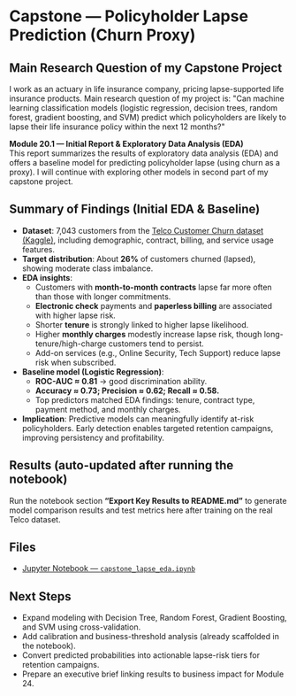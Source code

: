 # Capstone — Policyholder Lapse Prediction (Churn Proxy)

## Main Research Question of my Capstone Project
I work as an actuary in life insurance company, pricing lapse-supported life insurance products. Main research question of my project is: "Can machine learning classification models (logistic regression, decision trees, random forest, gradient boosting, and SVM) predict which policyholders are likely to lapse their life insurance policy within the next 12 months?"

**Module 20.1 — Initial Report & Exploratory Data Analysis (EDA)**  
This report summarizes the results of exploratory data analysis (EDA) and offers a baseline model for predicting policyholder lapse (using churn as a proxy). I will continue with exploring other models in second part of my capstone project.

## Summary of Findings (Initial EDA & Baseline)

- **Dataset**: 7,043 customers from the [Telco Customer Churn dataset (Kaggle)](https://www.kaggle.com/blastchar/telco-customer-churn), including demographic, contract, billing, and service usage features.
- **Target distribution**: About **26%** of customers churned (lapsed), showing moderate class imbalance.
- **EDA insights**:
  - Customers with **month-to-month contracts** lapse far more often than those with longer commitments.
  - **Electronic check** payments and **paperless billing** are associated with higher lapse risk.
  - Shorter **tenure** is strongly linked to higher lapse likelihood.
  - Higher **monthly charges** modestly increase lapse risk, though long-tenure/high-charge customers tend to persist.
  - Add-on services (e.g., Online Security, Tech Support) reduce lapse risk when subscribed.
- **Baseline model (Logistic Regression)**:
  - **ROC-AUC ≈ 0.81** → good discrimination ability.
  - **Accuracy ≈ 0.73; Precision ≈ 0.62; Recall ≈ 0.58.**
  - Top predictors matched EDA findings: tenure, contract type, payment method, and monthly charges.
- **Implication**: Predictive models can meaningfully identify at-risk policyholders. Early detection enables targeted retention campaigns, improving persistency and profitability.

## Results (auto-updated after running the notebook)

Run the notebook section **“Export Key Results to README.md”** to generate model comparison results and test metrics here after training on the real Telco dataset.

## Files

- [Jupyter Notebook — `capstone_lapse_eda.ipynb`](capstone_lapse_eda.ipynb)

## Next Steps

- Expand modeling with Decision Tree, Random Forest, Gradient Boosting, and SVM using cross-validation.
- Add calibration and business-threshold analysis (already scaffolded in the notebook).
- Convert predicted probabilities into actionable lapse-risk tiers for retention campaigns.
- Prepare an executive brief linking results to business impact for Module 24.

